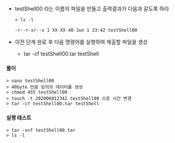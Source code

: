 - testShell00 라는 이름의 파일을 만들고 출력결과가 다음과 같도록 하라

  ```shell
  > ls -l
  
  -r--r-xr--x 1 XX XX 40 Jun 1 23:42 testShell00
  ```

- 이전 단계 완료 후 다음 명령어를 실행하여 제출할 파일을 생성
  - tar -cf testShell00.tar testShell



#### 풀이
```shell
> nano testShell00
> 40byte 만큼 임의의 데이터를 생성
> chmod 455 testShell00
> touch -t 202006012342 testShell00 으로 시간 변경
> tar -cf testShell00.tar testShell
```


#### 실행 테스트
```shell
> tar -xvf testShell00.tar
> ls -l
```
